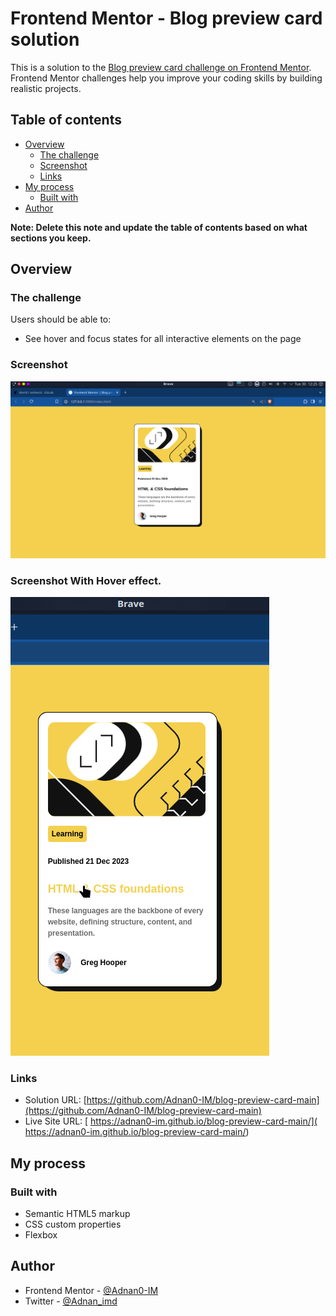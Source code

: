 # Frontend Mentor - Blog preview card solution

This is a solution to the [Blog preview card challenge on Frontend Mentor](https://www.frontendmentor.io/challenges/blog-preview-card-ckPaj01IcS). Frontend Mentor challenges help you improve your coding skills by building realistic projects. 

## Table of contents

- [Overview](#overview)
  - [The challenge](#the-challenge)
  - [Screenshot](#screenshot)
  - [Links](#links)
- [My process](#my-process)
  - [Built with](#built-with)
- [Author](#author)


**Note: Delete this note and update the table of contents based on what sections you keep.**

## Overview

### The challenge

Users should be able to:

- See hover and focus states for all interactive elements on the page

### Screenshot

![](./assets/images/Solution.jpg)

### Screenshot With Hover effect.


![](./assets/images/hover.jpg)

### Links

- Solution URL: [https://github.com/Adnan0-IM/blog-preview-card-main](https://github.com/Adnan0-IM/blog-preview-card-main)
- Live Site URL: [ https://adnan0-im.github.io/blog-preview-card-main/]( https://adnan0-im.github.io/blog-preview-card-main/)

## My process

### Built with

- Semantic HTML5 markup
- CSS custom properties
- Flexbox



## Author


- Frontend Mentor - [@Adnan0-IM](https://www.frontendmentor.io/profile/Adnan0-IM)
- Twitter - [@Adnan_imd](https://www.twitter.com/Adnan_imd)


